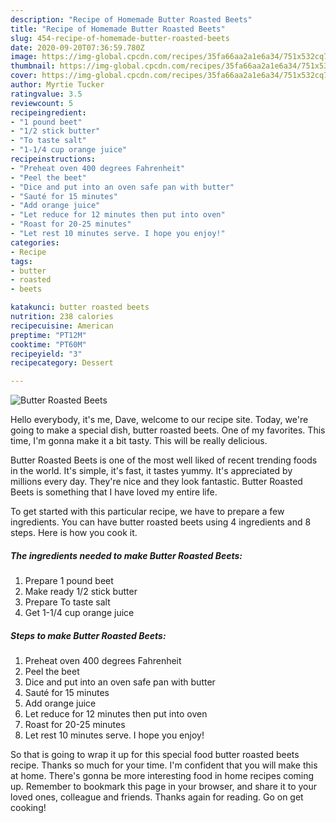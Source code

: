 ```yaml
---
description: "Recipe of Homemade Butter Roasted Beets"
title: "Recipe of Homemade Butter Roasted Beets"
slug: 454-recipe-of-homemade-butter-roasted-beets
date: 2020-09-20T07:36:59.780Z
image: https://img-global.cpcdn.com/recipes/35fa66aa2a1e6a34/751x532cq70/butter-roasted-beets-recipe-main-photo.jpg
thumbnail: https://img-global.cpcdn.com/recipes/35fa66aa2a1e6a34/751x532cq70/butter-roasted-beets-recipe-main-photo.jpg
cover: https://img-global.cpcdn.com/recipes/35fa66aa2a1e6a34/751x532cq70/butter-roasted-beets-recipe-main-photo.jpg
author: Myrtie Tucker
ratingvalue: 3.5
reviewcount: 5
recipeingredient:
- "1 pound beet"
- "1/2 stick butter"
- "To taste salt"
- "1-1/4 cup orange juice"
recipeinstructions:
- "Preheat oven 400 degrees Fahrenheit"
- "Peel the beet"
- "Dice and put into an oven safe pan with butter"
- "Sauté for 15 minutes"
- "Add orange juice"
- "Let reduce for 12 minutes then put into oven"
- "Roast for 20-25 minutes"
- "Let rest 10 minutes serve. I hope you enjoy!"
categories:
- Recipe
tags:
- butter
- roasted
- beets

katakunci: butter roasted beets 
nutrition: 238 calories
recipecuisine: American
preptime: "PT12M"
cooktime: "PT60M"
recipeyield: "3"
recipecategory: Dessert

---
```



![Butter Roasted Beets](https://img-global.cpcdn.com/recipes/35fa66aa2a1e6a34/751x532cq70/butter-roasted-beets-recipe-main-photo.jpg)

Hello everybody, it's me, Dave, welcome to our recipe site. Today, we're going to make a special dish, butter roasted beets. One of my favorites. This time, I'm gonna make it a bit tasty. This will be really delicious.



Butter Roasted Beets is one of the most well liked of recent trending foods in the world. It's simple, it's fast, it tastes yummy. It's appreciated by millions every day. They're nice and they look fantastic. Butter Roasted Beets is something that I have loved my entire life.


To get started with this particular recipe, we have to prepare a few ingredients. You can have butter roasted beets using 4 ingredients and 8 steps. Here is how you cook it.

<!--inarticleads1-->

##### The ingredients needed to make Butter Roasted Beets:

1. Prepare 1 pound beet
1. Make ready 1/2 stick butter
1. Prepare To taste salt
1. Get 1-1/4 cup orange juice




<!--inarticleads2-->

##### Steps to make Butter Roasted Beets:

1. Preheat oven 400 degrees Fahrenheit
1. Peel the beet
1. Dice and put into an oven safe pan with butter
1. Sauté for 15 minutes
1. Add orange juice
1. Let reduce for 12 minutes then put into oven
1. Roast for 20-25 minutes
1. Let rest 10 minutes serve. I hope you enjoy!




So that is going to wrap it up for this special food butter roasted beets recipe. Thanks so much for your time. I'm confident that you will make this at home. There's gonna be more interesting food in home recipes coming up. Remember to bookmark this page in your browser, and share it to your loved ones, colleague and friends. Thanks again for reading. Go on get cooking!
